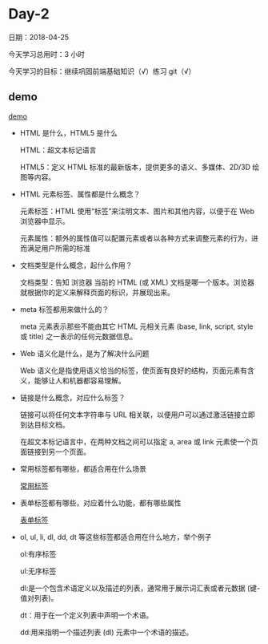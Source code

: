 # Day-2

日期：2018-04-25

今天学习总用时：3 小时

今天学习的目标：继续巩固前端基础知识（√）练习 git（√）

## demo

[demo](https://codepen.io/xiaojianbu-the-animator/pen/aGZWdM)

* HTML 是什么，HTML5 是什么

  HTML：超文本标记语言

  HTML5：定义 HTML 标准的最新版本，提供更多的语义、多媒体、2D/3D 绘图等内容。

* HTML 元素标签、属性都是什么概念？

  元素标签：HTML 使用“标签”来注明文本、图片和其他内容，以便于在 Web 浏览器中显示。

  元素属性：额外的属性值可以配置元素或者以各种方式来调整元素的行为，进而满足用户所需的标准

* 文档类型是什么概念，起什么作用？

  文档类型：告知 浏览器 当前的 HTML (或 XML) 文档是哪一个版本。浏览器就根据你的定义来解释页面的标识，并展现出来。

* meta 标签都用来做什么的？

  meta 元素表示那些不能由其它 HTML 元相关元素 (base, link, script, style 或 title) 之一表示的任何元数据信息。

* Web 语义化是什么，是为了解决什么问题

  Web 语义化是指使用语义恰当的标签，使页面有良好的结构，页面元素有含义，能够让人和机器都容易理解。

* 链接是什么概念，对应什么标签？

  链接可以将任何文本字符串与 URL 相关联，以便用户可以通过激活链接立即到达目标文档。

  在超文本标记语言中，在两种文档之间可以指定 a, area 或 link 元素使一个页面链接到另一个页面。

* 常用标签都有哪些，都适合用在什么场景

  [常用标签](https://github.com/xiaojianbu/ife_2018_learn/blob/master/%E9%9B%B6%E5%9F%BA%E7%A1%80%E5%AD%A6%E9%99%A2/day-1.md#html)

* 表单标签都有哪些，对应着什么功能，都有哪些属性

  [表单标签](https://github.com/xiaojianbu/ife_2018_learn/blob/master/%E9%9B%B6%E5%9F%BA%E7%A1%80%E5%AD%A6%E9%99%A2/day-1.md#html-%E8%A1%A8%E5%8D%95)

* ol, ul, li, dl, dd, dt 等这些标签都适合用在什么地方，举个例子

  ol:有序标签

  ul:无序标签

  dl:是一个包含术语定义以及描述的列表，通常用于展示词汇表或者元数据 (键-值对列表)。

  dt：用于在一个定义列表中声明一个术语。

  dd:用来指明一个描述列表 (dl) 元素中一个术语的描述。
